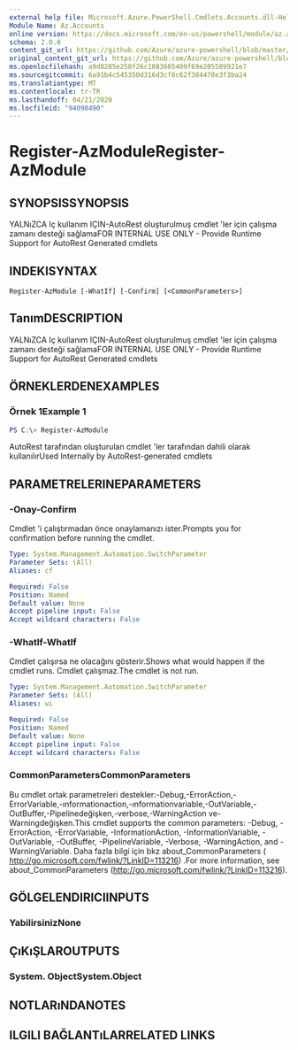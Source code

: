 ```yaml
---
external help file: Microsoft.Azure.PowerShell.Cmdlets.Accounts.dll-Help.xml
Module Name: Az.Accounts
online version: https://docs.microsoft.com/en-us/powershell/module/az.accounts/register-azmodule
schema: 2.0.0
content_git_url: https://github.com/Azure/azure-powershell/blob/master/src/Accounts/Accounts/help/Register-AzModule.md
original_content_git_url: https://github.com/Azure/azure-powershell/blob/master/src/Accounts/Accounts/help/Register-AzModule.md
ms.openlocfilehash: a9d8285e258f26c1083605409f69e205589921e7
ms.sourcegitcommit: 6a91b4c545350d316d3cf8c62f384478e3f3ba24
ms.translationtype: MT
ms.contentlocale: tr-TR
ms.lasthandoff: 04/21/2020
ms.locfileid: "94098490"
---
```

# <span data-ttu-id="2bdc7-101">Register-AzModule</span><span class="sxs-lookup"><span data-stu-id="2bdc7-101">Register-AzModule</span></span>

## <span data-ttu-id="2bdc7-102">SYNOPSIS</span><span class="sxs-lookup"><span data-stu-id="2bdc7-102">SYNOPSIS</span></span>
<span data-ttu-id="2bdc7-103">YALNıZCA Iç kullanım IÇIN-AutoRest oluşturulmuş cmdlet 'ler için çalışma zamanı desteği sağlama</span><span class="sxs-lookup"><span data-stu-id="2bdc7-103">FOR INTERNAL USE ONLY - Provide Runtime Support for AutoRest Generated cmdlets</span></span>

## <span data-ttu-id="2bdc7-104">INDEKI</span><span class="sxs-lookup"><span data-stu-id="2bdc7-104">SYNTAX</span></span>

```
Register-AzModule [-WhatIf] [-Confirm] [<CommonParameters>]
```

## <span data-ttu-id="2bdc7-105">Tanım</span><span class="sxs-lookup"><span data-stu-id="2bdc7-105">DESCRIPTION</span></span>
<span data-ttu-id="2bdc7-106">YALNıZCA Iç kullanım IÇIN-AutoRest oluşturulmuş cmdlet 'ler için çalışma zamanı desteği sağlama</span><span class="sxs-lookup"><span data-stu-id="2bdc7-106">FOR INTERNAL USE ONLY - Provide Runtime Support for AutoRest Generated cmdlets</span></span>

## <span data-ttu-id="2bdc7-107">ÖRNEKLERDEN</span><span class="sxs-lookup"><span data-stu-id="2bdc7-107">EXAMPLES</span></span>

### <span data-ttu-id="2bdc7-108">Örnek 1</span><span class="sxs-lookup"><span data-stu-id="2bdc7-108">Example 1</span></span>
```powershell
PS C:\> Register-AzModule
```

<span data-ttu-id="2bdc7-109">AutoRest tarafından oluşturulan cmdlet 'ler tarafından dahili olarak kullanılır</span><span class="sxs-lookup"><span data-stu-id="2bdc7-109">Used Internally by AutoRest-generated cmdlets</span></span>

## <span data-ttu-id="2bdc7-110">PARAMETRELERINE</span><span class="sxs-lookup"><span data-stu-id="2bdc7-110">PARAMETERS</span></span>

### <span data-ttu-id="2bdc7-111">-Onay</span><span class="sxs-lookup"><span data-stu-id="2bdc7-111">-Confirm</span></span>
<span data-ttu-id="2bdc7-112">Cmdlet 'i çalıştırmadan önce onaylamanızı ister.</span><span class="sxs-lookup"><span data-stu-id="2bdc7-112">Prompts you for confirmation before running the cmdlet.</span></span>

```yaml
Type: System.Management.Automation.SwitchParameter
Parameter Sets: (All)
Aliases: cf

Required: False
Position: Named
Default value: None
Accept pipeline input: False
Accept wildcard characters: False
```

### <span data-ttu-id="2bdc7-113">-WhatIf</span><span class="sxs-lookup"><span data-stu-id="2bdc7-113">-WhatIf</span></span>
<span data-ttu-id="2bdc7-114">Cmdlet çalışırsa ne olacağını gösterir.</span><span class="sxs-lookup"><span data-stu-id="2bdc7-114">Shows what would happen if the cmdlet runs.</span></span> <span data-ttu-id="2bdc7-115">Cmdlet çalışmaz.</span><span class="sxs-lookup"><span data-stu-id="2bdc7-115">The cmdlet is not run.</span></span>

```yaml
Type: System.Management.Automation.SwitchParameter
Parameter Sets: (All)
Aliases: wi

Required: False
Position: Named
Default value: None
Accept pipeline input: False
Accept wildcard characters: False
```

### <span data-ttu-id="2bdc7-116">CommonParameters</span><span class="sxs-lookup"><span data-stu-id="2bdc7-116">CommonParameters</span></span>
<span data-ttu-id="2bdc7-117">Bu cmdlet ortak parametreleri destekler:-Debug,-ErrorAction,-ErrorVariable,-ınformationaction,-ınformationvariable,-OutVariable,-OutBuffer,-Pipelinedeğişken,-verbose,-WarningAction ve-Warningdeğişken.</span><span class="sxs-lookup"><span data-stu-id="2bdc7-117">This cmdlet supports the common parameters: -Debug, -ErrorAction, -ErrorVariable, -InformationAction, -InformationVariable, -OutVariable, -OutBuffer, -PipelineVariable, -Verbose, -WarningAction, and -WarningVariable.</span></span> <span data-ttu-id="2bdc7-118">Daha fazla bilgi için bkz about_CommonParameters ( http://go.microsoft.com/fwlink/?LinkID=113216) .</span><span class="sxs-lookup"><span data-stu-id="2bdc7-118">For more information, see about_CommonParameters (http://go.microsoft.com/fwlink/?LinkID=113216).</span></span>

## <span data-ttu-id="2bdc7-119">GÖLGELENDIRICI</span><span class="sxs-lookup"><span data-stu-id="2bdc7-119">INPUTS</span></span>

### <span data-ttu-id="2bdc7-120">Yabilirsiniz</span><span class="sxs-lookup"><span data-stu-id="2bdc7-120">None</span></span>

## <span data-ttu-id="2bdc7-121">ÇıKıŞLAR</span><span class="sxs-lookup"><span data-stu-id="2bdc7-121">OUTPUTS</span></span>

### <span data-ttu-id="2bdc7-122">System. Object</span><span class="sxs-lookup"><span data-stu-id="2bdc7-122">System.Object</span></span>
## <span data-ttu-id="2bdc7-123">NOTLARıNDA</span><span class="sxs-lookup"><span data-stu-id="2bdc7-123">NOTES</span></span>

## <span data-ttu-id="2bdc7-124">ILGILI BAĞLANTıLAR</span><span class="sxs-lookup"><span data-stu-id="2bdc7-124">RELATED LINKS</span></span>
